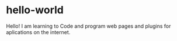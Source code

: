 # hello-world
Hello! I am learning to Code and program web pages and plugins for aplications on the internet.
